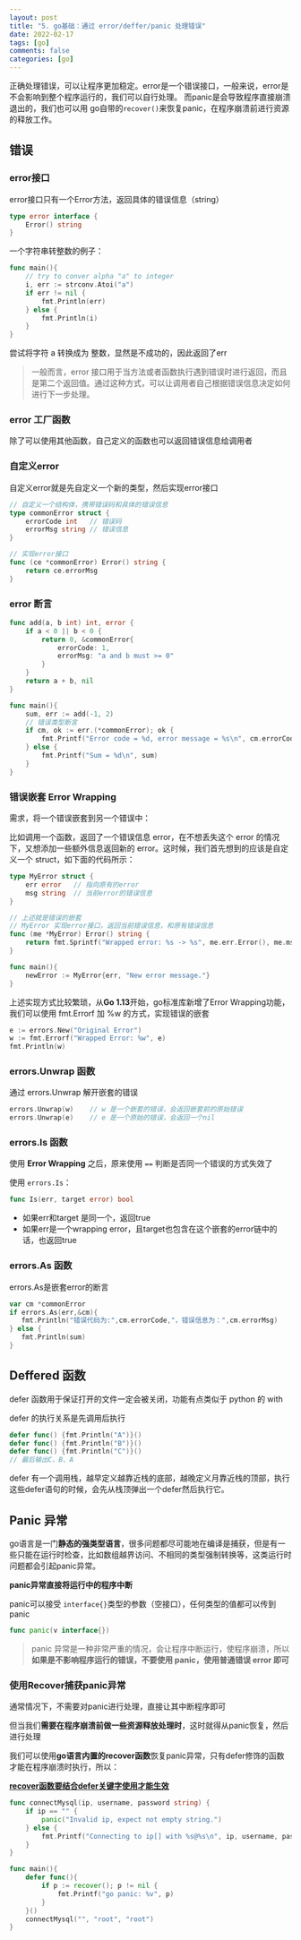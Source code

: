 ```yaml
---
layout: post
title: "5. go基础：通过 error/deffer/panic 处理错误"
date: 2022-02-17
tags: [go]
comments: false
categories: [go]
---
```


正确处理错误，可以让程序更加稳定。error是一个错误接口，一般来说，error是不会影响到整个程序运行的，我们可以自行处理。
而panic是会导致程序直接崩溃退出的，我们也可以用 go自带的`recover()`来恢复panic，在程序崩溃前进行资源的释放工作。

<!-- more -->

## 错误

### error接口

error接口只有一个Error方法，返回具体的错误信息（string）

```go
type error interface {
    Error() string
}
```

一个字符串转整数的例子：

```go
func main(){
    // try to conver alpha "a" to integer
    i, err := strconv.Atoi("a")
    if err != nil {
        fmt.Println(err)
    } else {
        fmt.Println(i)
    }
}
```

尝试将字符 a 转换成为 整数，显然是不成功的，因此返回了err

> 一般而言，error 接口用于当方法或者函数执行遇到错误时进行返回，而且是第二个返回值。通过这种方式，可以让调用者自己根据错误信息决定如何进行下一步处理。

### error 工厂函数

除了可以使用其他函数，自己定义的函数也可以返回错误信息给调用者

### 自定义error

自定义error就是先自定义一个新的类型，然后实现error接口

```go
// 自定义一个结构体，携带错误码和具体的错误信息
type commonError struct {
    errorCode int	// 错误码
    errorMsg string // 错误信息
}

// 实现error接口
func (ce *commonError) Error() string {
    return ce.errorMsg
}
```

### error 断言

```go
func add(a, b int) int, error {
    if a < 0 || b < 0 {
        return 0, &commonError{
            errorCode: 1,
            errorMsg: "a and b must >= 0"
        }
    }
    return a + b, nil
}

func main(){
    sum, err := add(-1, 2)
    // 错误类型断言
    if cm, ok := err.(*commonError); ok {
        fmt.Printf("Error code = %d, error message = %s\n", cm.errorCode, cm.errorMsg)
    } else {
        fmt.Printf("Sum = %d\n", sum)
    }
}
```

### 错误嵌套 Error Wrapping

需求，将一个错误嵌套到另一个错误中：

比如调用一个函数，返回了一个错误信息 error，在不想丢失这个 error 的情况下，又想添加一些额外信息返回新的 error。这时候，我们首先想到的应该是自定义一个 struct，如下面的代码所示：

```go
type MyError struct {
    err error	// 指向原有的error
   	msg string	// 当前error的错误信息
}

// 上述就是错误的嵌套
// MyError 实现error接口，返回当前错误信息，和原有错误信息
func (me *MyError) Error() string {
    return fmt.Sprintf("Wrapped error: %s -> %s", me.err.Error(), me.msg)
}

func main(){
    newError := MyError{err, "New error message."}
}
```

上述实现方式比较繁琐，从**Go 1.13**开始，go标准库新增了Error Wrapping功能，我们可以使用 fmt.Errorf 加 %w 的方式，实现错误的嵌套

```go
e := errors.New("Original Error")
w := fmt.Errorf("Wrapped Error: %w", e)
fmt.Println(w)
```

### errors.Unwrap 函数

通过 errors.Unwrap 解开嵌套的错误

```go
errors.Unwrap(w) 	// w 是一个嵌套的错误，会返回嵌套前的原始错误
errors.Unwrap(e)	// e 是一个原始的错误，会返回一个nil
```

### errors.Is 函数

使用 **Error Wrapping** 之后，原来使用 `==` 判断是否同一个错误的方式失效了

使用 `errors.Is`：

```go
func Is(err, target error) bool
```

- 如果err和target 是同一个，返回true
- 如果err是一个wrapping error，且target也包含在这个嵌套的error链中的话，也返回true

### errors.As 函数

errors.As是嵌套error的断言

```go
var cm *commonError
if errors.As(err,&cm){
   fmt.Println("错误代码为:",cm.errorCode,"，错误信息为：",cm.errorMsg)
} else {
   fmt.Println(sum)
}
```

## Deffered 函数

defer 函数用于保证打开的文件一定会被关闭，功能有点类似于 python 的 with

defer 的执行关系是先调用后执行

```go
defer func() {fmt.Println("A")}()
defer func() {fmt.Println("B")}()
defer func() {fmt.Println("C")}()
// 最后输出C、B、A
```

defer 有一个调用栈，越早定义越靠近栈的底部，越晚定义月靠近栈的顶部，执行这些defer语句的时候，会先从栈顶弹出一个defer然后执行它。

## Panic 异常

go语言是一门**静态的强类型语言**，很多问题都尽可能地在编译是捕获，但是有一些只能在运行时检查，比如数组越界访问、不相同的类型强制转换等，这类运行时问题都会引起panic异常。

**panic异常直接将运行中的程序中断**

panic可以接受 `interface{}`类型的参数（空接口），任何类型的值都可以传到panic

```go
func panic(v interface{})
```

> panic 异常是一种非常严重的情况，会让程序中断运行，使程序崩溃，所以**如果是不影响程序运行的错误，不要使用 panic，使用普通错误 error 即可**



### 使用Recover捕获panic异常

通常情况下，不需要对panic进行处理，直接让其中断程序即可

但当我们**需要在程序崩溃前做一些资源释放处理时**，这时就得从panic恢复，然后进行处理

我们可以使用**go语言内置的recover函数**恢复panic异常，只有defer修饰的函数才能在程序崩溃时执行，所以：

<u>**recover函数要结合defer关键字使用才能生效**</u>

```go
func connectMysql(ip, username, password string) {
    if ip == "" {
        panic("Invalid ip, expect not empty string.")
    } else {
        fmt.Printf("Connecting to ip[] with %s@%s\n", ip, username, password)
    }
}

func main(){
    defer func(){
        if p := recover(); p != nil {
            fmt.Printf("go panic: %v", p)
        }
    }()
    connectMysql("", "root", "root")
}
```
